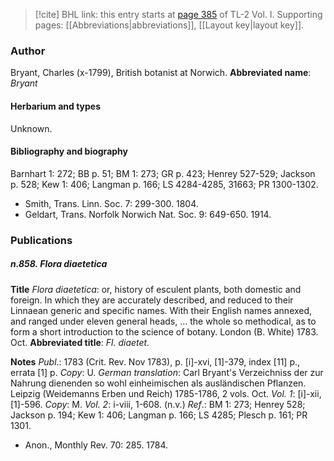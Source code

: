 > [!cite] BHL link: this entry starts at [page 385](https://www.biodiversitylibrary.org/page/33120516) of TL-2 Vol. I.
> Supporting pages: [[Abbreviations|abbreviations]], [[Layout key|layout key]].

### Author

Bryant, Charles (x-1799), British botanist at Norwich. 
**Abbreviated name**: *Bryant*

#### Herbarium and types

Unknown.

#### Bibliography and biography

Barnhart 1: 272; BB p. 51; BM 1: 273; GR p. 423; Henrey 527-529; Jackson p. 528; Kew 1: 406; Langman p. 166; LS 4284-4285, 31663; PR 1300-1302.
- Smith, Trans. Linn. Soc. 7: 299-300. 1804.
- Geldart, Trans. Norfolk Norwich Nat. Soc. 9: 649-650. 1914.

### Publications

##### n.858. Flora diaetetica

**Title**
*Flora diaetetica*: or, history of esculent plants, both domestic and foreign. In which they are accurately described, and reduced to their Linnaean generic and specific names. With their English names annexed, and ranged under eleven general heads, ... the whole so methodical, as to form a short introduction to the science of botany. London (B. White) 1783. Oct.
**Abbreviated title**: *Fl. diaetet.*

**Notes**
*Publ*.: 1783 (Crit. Rev. Nov 1783), p. \[i\]-xvi, \[1\]-379, index \[11\] p., errata \[1\] p.
*Copy*: U.
*German translation*: Carl Bryant's Verzeichniss der zur Nahrung dienenden so wohl einheimischen als ausländischen Pflanzen. Leipzig (Weidemanns Erben und Reich) 1785-1786, 2 vols. Oct.
*Vol. 1*: \[i\]-xii, \[1\]-596. *Copy*: M.
*Vol. 2*: i-viii, 1-608. (n.v.)
*Ref*.: BM 1: 273; Henrey 528; Jackson p. 194; Kew 1: 406; Langman p. 166; LS 4285; Plesch p. 161; PR 1301.
- Anon., Monthly Rev. 70: 285. 1784.

